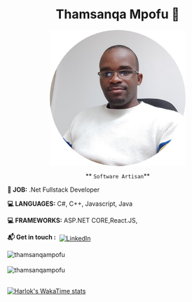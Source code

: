 <div align="center">
<h1>Thamsanqa Mpofu 👋</h1>
<img align="center" src="https://github.com/Thamue1892/Thamue1892/blob/main/IMG_20220606_113554(1)-modified.png" alt="thamsanqampofu" margin:4px />

** `Software Artisan`**

</div>
<div>

  **💎 JOB:** .Net Fullstack Developer 

**💻 LANGUAGES:** C#, C++, Javascript, Java

**💻 FRAMEWORKS:** ASP.NET CORE,React.JS, 

**:mailbox_with_mail: Get in touch :** 
<a href="https://www.linkedin.com/in/thamsanqa-mpofu/">
    <img src="https://raw.githubusercontent.com/MikeCodesDotNET/MikeCodesDotNET/a8abbf37441f3253f74ea255a47f289208d7568c/Resources/linkedIn.svg" alt="LinkedIn" style="vertical-align:top; margin:4px">
  </a>


<img align="center" src="https://github-readme-stats.vercel.app/api?username=thamue1892&show=reviews,prs_merged,prs_merged_percentage&show_icons=true&theme=radical&count_private=true" alt="thamsanqampofu" />
<br />
<br />
<img height=270 align="center" src="https://github-readme-stats.vercel.app/api/top-langs/?username=thamue1892&layout=compact&hide=html&theme=radical&count_private=true" alt="thamsanqampofu" />
<br />
<br />

[![Harlok's WakaTime stats](https://github-readme-stats.vercel.app/api/wakatime?username=thaymes&layout=compact&langs_count=20)](https://github.com/thamue1892/github-readme-stats)


</div>
<!--
**Thamue1892/Thamue1892** is a ✨ _special_ ✨ repository because its `README.md` (this file) appears on your GitHub profile.

Here are some ideas to get you started:

- 🔭 I’m currently working on ...
- 🌱 I’m currently learning ...
- 👯 I’m looking to collaborate on ...
- 🤔 I’m looking for help with ...
- 💬 Ask me about ...
- 📫 How to reach me: ...
- 😄 Pronouns: ...
- ⚡ Fun fact: ...
-->
